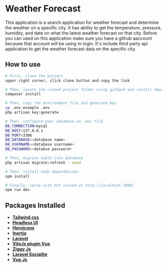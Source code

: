 # Weather Forecast

This application is a search application for weather forecast and determine the weather on a specific city. It has ability to get the temperature, pressure, humidity, and date on what the latest weather forecast on that city. Before you can used on this application make sure you have a github aaccount because that account will be using to login. It's include third party api application to get the weather forecast data on the specific city.

## How to use

```bash
# First, clone the project
upper right corner, click clone button and copy the link

# Then, locate the cloned project folder using gitbash and install dependencies
composer install

# Then, copy the environment file and generate key
cp .env.example .env
php artisan key:generate

# Then, configure your database on .env file
DB_CONNECTION=mysql
DB_HOST=127.0.0.1
DB_PORT=3306
DB_DATABASE=<database name>
DB_USERNAME=<database username>
DB_PASSWORD=<databse password>

# Then, migrate table into database
php artisan migrate:refresh --seed

# Then, install node dependencies
npm install

# Finally, serve with hot reload at http://localhost:3000/
npm run dev
```

## Packages Installed

-   **[Tailwind css](https://tailwindcss.com/)**
-   **[Headless UI](https://headlessui.com/)**
-   **[Heroicons](https://heroicons.com/)**
-   **[Inertia](https://inertiajs.com/)**
-   **[Laravel](https://laravel.com/)**
-   **[ViteJs plugin Vue](https://github.com/vitejs/vite-plugin-vue/tree/main/packages/plugin-vue)**
-   **[Ziggy Js](https://www.npmjs.com/package/ziggy-js)**
-   **[Laravel Socialite](https://laravel.com/docs/9.x/socialite)**
-   **[Vue Js](https://vuejs.org/)**

